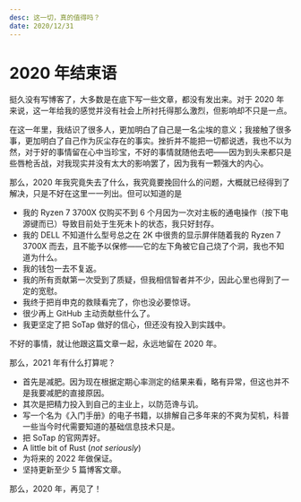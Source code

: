 ```yaml
---
desc: 这一切，真的值得吗？
date: 2020/12/31
---
```

# 2020 年结束语

挺久没有写博客了，大多数是在底下写一些文章，都没有发出来。对于 2020 年来说，这一年给我的感觉并没有社会上所衬托得那么激烈，但影响却不只是一点。

在这一年里，我结识了很多人，更加明白了自己是一名尘埃的意义；我接触了很多事，更加明白了自己作为灰尘存在的事实。挫折并不能把一切都说透，我也不以为然，对于好的事情留在心中当珍宝，不好的事情就随他去吧——因为到头来都只是些唇枪舌战，对我现实并没有太大的影响罢了，因为我有一颗强大的内心。

那么，2020 年我究竟失去了什么，我究竟要挽回什么的问题，大概就已经得到了解决，只是不好在这里一一列出。但可以知道的是

- 我的 Ryzen 7 3700X 仅购买不到 6 个月因为一次对主板的通电操作（按下电源键而已）导致目前处于生死未卜的状态，我只好封存。
- 我的 DELL 不知道什么型号总之在 2K 中很贵的显示屏伴随着我的 Ryzen 7 3700X 而去，且不能予以保修——它的左下角被它自己烧了个洞，我也不知道为什么。
- 我的钱包一去不复返。
- 我的所有贡献第一次受到了质疑，但我相信智者并不少，因此心里也得到了一定的宽慰。
- 我终于把肖申克的救赎看完了，你也没必要惊讶。
- 很少再上 GitHub 主动贡献些什么了。
- 我更坚定了把 SoTap 做好的信心，但还没有投入到实践中。

不好的事情，就让他跟这篇文章一起，永远地留在 2020 年。

那么，2021 年有什么打算呢？

- 首先是减肥。因为现在根据定期心率测定的结果来看，略有异常，但这也并不是我要减肥的直接原因。
- 其次是把精力投入到自己的主业上，以防范谗与讥。
- 写一个名为《入门手册》的电子书籍，以排解自己多年来的不爽为契机，科普一些当今时代需要知道的基础信息技术只是。
- 把 SoTap 的官网弄好。
- A little bit of Rust (*not seriously*)
- 为将来的 2022 年做保证。
- 坚持更新至少 5 篇博客文章。

那么，2020 年，再见了！